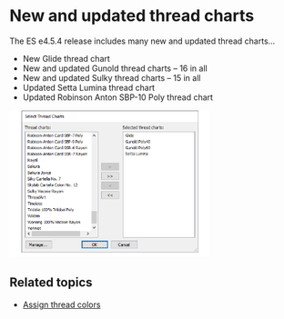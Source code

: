 # New and updated thread charts

The ES e4.5.4 release includes many new and updated thread charts...

- New Glide thread chart
- New and updated Gunold thread charts – 16 in all
- New and updated Sulky thread charts – 15 in all
- Updated Setta Lumina thread chart
- Updated Robinson Anton SBP-10 Poly thread chart

![TheadChartSettaLumina.png](assets/TheadChartSettaLumina.png)

## Related topics

- [Assign thread colors](../../Basics/threads/Assign_thread_colors)
